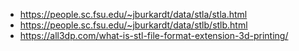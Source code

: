 * https://people.sc.fsu.edu/~jburkardt/data/stla/stla.html
* https://people.sc.fsu.edu/~jburkardt/data/stlb/stlb.html
* https://all3dp.com/what-is-stl-file-format-extension-3d-printing/
